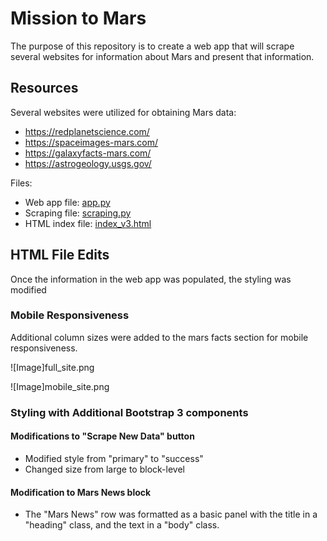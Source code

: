 # Mission to Mars
The purpose of this repository is to create a web app that will scrape several websites for information about Mars and present that information.

## Resources
Several websites were utilized for obtaining Mars data:
- https://redplanetscience.com/
- https://spaceimages-mars.com/
- https://galaxyfacts-mars.com/
- https://astrogeology.usgs.gov/

Files:
- Web app file: [app.py](https://github.com/MDHetrick/Mission-to-Mars/blob/main/app.py)
- Scraping file: [scraping.py](https://github.com/MDHetrick/Mission-to-Mars/blob/main/scraping.py)
- HTML index file: [index_v3.html](https://github.com/MDHetrick/Mission-to-Mars/blob/main/templates/index_v3.html)


## HTML File Edits
Once the information in the web app was populated, the styling was modified

### Mobile Responsiveness
Additional column sizes were added to the mars facts section for mobile responsiveness.

![Image]full_site.png

![Image]mobile_site.png

### Styling with Additional Bootstrap 3 components
#### Modifications to "Scrape New Data" button
- Modified style from "primary" to "success"
- Changed size from large to block-level
#### Modification to Mars News block
- The "Mars News" row was formatted as a basic panel with the title in a "heading" class, and the text in a "body" class.
